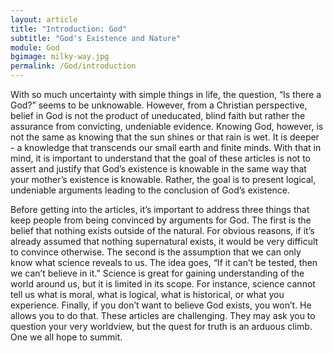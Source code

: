 ```yaml
---
layout: article
title: "Introduction: God"
subtitle: "God's Existence and Nature"
module: God
bgimage: milky-way.jpg
permalink: /God/introduction
---
```


With so much uncertainty with simple things in life, the question, “Is there a God?” seems to be unknowable. However, from a Christian perspective, belief in God is not the product of uneducated, blind faith but rather the assurance from convicting, undeniable evidence. Knowing God, however, is not the same as knowing that the sun shines or that rain is wet. It is deeper - a knowledge that transcends our small earth and finite minds. With that in mind, it is important to understand that the goal of these articles is not to assert and justify that God’s existence is knowable in the same way that your mother’s existence is knowable. Rather, the goal is to present logical, undeniable arguments leading to the conclusion of God’s existence.
 
Before getting into the articles, it’s important to address three things that keep people from being convinced by arguments for God. The first is the belief that nothing exists outside of the natural. For obvious reasons, if it’s already assumed that nothing supernatural exists, it would be very difficult to convince otherwise. The second is the assumption that we can only know what science reveals to us. The idea goes, “If it can’t be tested, then we can’t believe in it.” Science is great for gaining understanding of the world around us, but it is limited in its scope. For instance, science cannot tell us what is moral, what is logical, what is historical, or what you experience. Finally, if you don’t want to believe God exists, you won’t. He allows you to do that. These articles are challenging. They may ask you to question your very worldview, but the quest for truth is an arduous climb. One we all hope to summit.